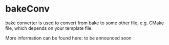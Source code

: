# bakeConv
bake converter is used to convert from bake to some other file, e.g. CMake file, which depends on your template file.

More information can be found here: to be announced soon
